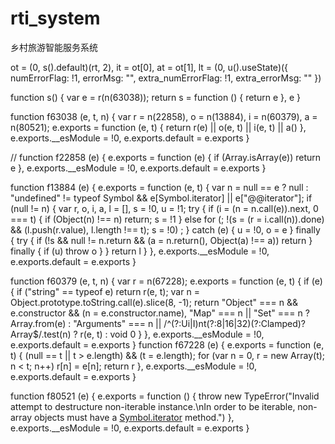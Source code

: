 # rti_system
乡村旅游智能服务系统

ot = (0, s().default)(rt, 2), it = ot[0], at = ot[1], lt = (0, u().useState)({
                        numErrorFlag: !1,
                        errorMsg: "",
                        extra_numErrorFlag: !1,
                        extra_errorMsg: ""
                    })

function s() {
                var e = r(n(63038));
                return s = function () {
                    return e
                }, e
            }

function f63038 (e, t, n) {
            var r = n(22858), o = n(13884), i = n(60379), a = n(80521);
            e.exports = function (e, t) {
                return r(e) || o(e, t) || i(e, t) || a()
            }, e.exports.__esModule = !0, e.exports.default = e.exports
        }


//
function f22858 (e) {
            e.exports = function (e) {
                if (Array.isArray(e)) return e
            }, e.exports.__esModule = !0, e.exports.default = e.exports
        }

function f13884 (e) {
            e.exports = function (e, t) {
                var n = null == e ? null : "undefined" != typeof Symbol && e[Symbol.iterator] || e["@@iterator"];
                if (null != n) {
                    var r, o, i, a, l = [], s = !0, u = !1;
                    try {
                        if (i = (n = n.call(e)).next, 0 === t) {
                            if (Object(n) !== n) return;
                            s = !1
                        } else for (; !(s = (r = i.call(n)).done) && (l.push(r.value), l.length !== t); s = !0) ;
                    } catch (e) {
                        u = !0, o = e
                    } finally {
                        try {
                            if (!s && null != n.return && (a = n.return(), Object(a) !== a)) return
                        } finally {
                            if (u) throw o
                        }
                    }
                    return l
                }
            }, e.exports.__esModule = !0, e.exports.default = e.exports
        }


function f60379 (e, t, n) {
            var r = n(67228);
            e.exports = function (e, t) {
                if (e) {
                    if ("string" == typeof e) return r(e, t);
                    var n = Object.prototype.toString.call(e).slice(8, -1);
                    return "Object" === n && e.constructor && (n = e.constructor.name), "Map" === n || "Set" === n ? Array.from(e) : "Arguments" === n || /^(?:Ui|I)nt(?:8|16|32)(?:Clamped)?Array$/.test(n) ? r(e, t) : void 0
                }
            }, e.exports.__esModule = !0, e.exports.default = e.exports
        }
        function f67228 (e) {
            e.exports = function (e, t) {
                (null == t || t > e.length) && (t = e.length);
                for (var n = 0, r = new Array(t); n < t; n++) r[n] = e[n];
                return r
            }, e.exports.__esModule = !0, e.exports.default = e.exports
        }



function f80521 (e) {
            e.exports = function () {
                throw new TypeError("Invalid attempt to destructure non-iterable instance.\nIn order to be iterable, non-array objects must have a [Symbol.iterator]() method.")
            }, e.exports.__esModule = !0, e.exports.default = e.exports
        }
